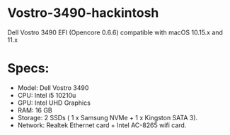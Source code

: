 # Vostro-3490-hackintosh
Dell Vostro 3490 EFI (Opencore 0.6.6) compatible with macOS 10.15.x and 11.x

# Specs:

- Model: Dell Vostro 3490
- CPU: Intel i5 10210u
- GPU: Intel UHD Graphics
- RAM: 16 GB
- Storage: 2 SSDs ( 1 x Samsung NVMe + 1 x Kingston SATA 3).
- Network: Realtek Ethernet card + Intel AC-8265 wifi card.
